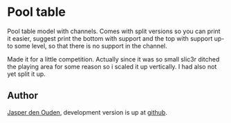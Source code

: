 # Pool table

Pool table model with channels. Comes with split versions so you can print it
easier, suggest print the bottom with support and the top with support up-to
some level, so that there is no support in the channel.

Made it for a little competition. Actually since it was so small slic3r ditched
the playing area for some reason so i scaled it up vertically. I had also not yet
split it up.

## Author
[Jasper den Ouden](http://www.ojasper.nl/), development version is up at
[github](https://github.com/o-jasper/various_physibles).

